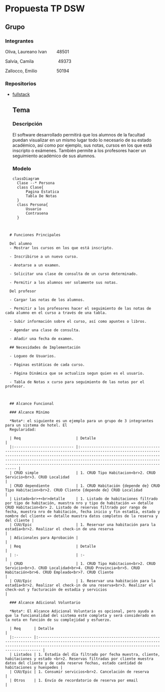 # Propuesta TP DSW

## Grupo

### Integrantes

Oliva, Laureano Ivan        48501

Salvía, Camila                    49373

Zallocco, Emilio                50194

### Repositorios

* [fullstack](https://github.com/camila-salvia/pagina-universitaria-dsw)
  
  ## Tema
  
  ### Descripción
  
  El software desarrollado permitirá que los alumnos de la facultad puedan visualizar en un mismo lugar todo lo necesario de su estado académico, así como por ejemplo, sus notas, cursos en los que está inscripto o exámenes. También permite a los profesores hacer un seguimiento académico de sus alumnos.
  
  ### Modelo
  ```mermaid
  classDiagram
    Clase --* Persona
    class Clase{
        Pagina Estatica
        Tabla De Notas
    }
    class Persona{
        Usuario
        Contrasena
    }
```
  
  
  # Funciones Principales
  
  Del alumno
  - Mostrar los cursos en los que está inscripto.
  
  - Inscribirse a un nuevo curso.
  
  - Anotarse a un examen.
  
  - Solicitar una clase de consulta de un curso determinado.
  
  - Permitir a los alumnos ver solamente sus notas.
  
  Del profesor
  
  - Cargar las notas de los alumnos.
  
  - Permitir a los profesores hacer el seguimiento de las notas de cada alumno en el curso a través de una tabla.
  
  - Subir información sobre el curso, así como apuntes o libros.
  
  - Agendar una clase de consulta.
  
  - Añadir una fecha de examen.
  
  ## Necesidades de Implementación
  
  - Logueo de Usuarios.
  
  - Páginas estáticas de cada curso.
  
  - Página Dinámica que se actualiza segun quien es el usuario.
  
  - Tabla de Notas x curso para seguimiento de las notas por el profesor.
    
    
  
  ## Alcance Funcional
  
  ### Alcance Mínimo
  
  *Nota*: el siguiente es un ejemplo para un grupo de 3 integrantes para un sistema de hotel. El 
  Regularidad:
  
  | Req                         | Detalle                                                                                                                                                                                                                                                                                                                           |
  |:--------------------------- |:--------------------------------------------------------------------------------------------------------------------------------------------------------------------------------------------------------------------------------------------------------------------------------------------------------------------------------- |
  | CRUD simple                 | 1. CRUD Tipo Habitacion<br>2. CRUD Servicio<br>3. CRUD Localidad                                                                                                                                                                                                                                                                  |
  | CRUD dependiente            | 1. CRUD Habitación {depende de} CRUD Tipo Habitacion<br>2. CRUD Cliente {depende de} CRUD Localidad                                                                                                                                                                                                                               |
  | Listado<br>+<br>detalle     | 1. Listado de habitaciones filtrado por tipo de habitación, muestra nro y tipo de habitación => detalle CRUD Habitacion<br> 2. Listado de reservas filtrado por rango de fecha, muestra nro de habitación, fecha inicio y fin estadía, estado y nombre del cliente => detalle muestra datos completos de la reserva y del cliente |
  | CUU/Epic                    | 1. Reservar una habitación para la estadía<br>2. Realizar el check-in de una reserva                                                                                                                                                                                                                                              |
  | Adicionales para Aprobación |                                                                                                                                                                                                                                                                                                                                   |
  | Req                         | Detalle                                                                                                                                                                                                                                                                                                                           |
  | :-                          | :-                                                                                                                                                                                                                                                                                                                                |
  | CRUD                        | 1. CRUD Tipo Habitacion<br>2. CRUD Servicio<br>3. CRUD Localidad<br>4. CRUD Provincia<br>5. CRUD Habitación<br>6. CRUD Empleado<br>7. CRUD Cliente                                                                                                                                                                                |
  | CUU/Epic                    | 1. Reservar una habitación para la estadía<br>2. Realizar el check-in de una reserva<br>3. Realizar el check-out y facturación de estadía y servicios                                                                                                                                                                             |
  
  ### Alcance Adicional Voluntario
  
  *Nota*: El Alcance Adicional Voluntario es opcional, pero ayuda a que la funcionalidad del sistema esté completa y será considerado en la nota en función de su complejidad y esfuerzo.
  
  | Req      | Detalle                                                                                                                                                                                                             |
  |:-------- |:------------------------------------------------------------------------------------------------------------------------------------------------------------------------------------------------------------------- |
  | Listados | 1. Estadía del día filtrado por fecha muestra, cliente, habitaciones y estado <br>2. Reservas filtradas por cliente muestra datos del cliente y de cada reserve fechas, estado cantidad de habitaciones y huespedes |
  | CUU/Epic | 1. Consumir servicios<br>2. Cancelación de reserva                                                                                                                                                                  |
  | Otros    | 1. Envío de recordatorio de reserva por email                                                                                                                                                                       |
